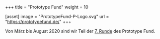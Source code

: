 +++
title = "Prototype Fund"
weight = 10

[asset]
  image = "PrototypeFund-P-Logo.svg"
  url = "https://prototypefund.de/"
+++

Von März bis August 2020 sind wir Teil der [7.&nbsp;Runde](https://prototypefund.de/projects/round-7/) des Prototype Fund.